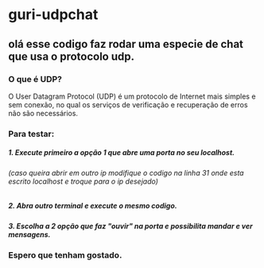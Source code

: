 # guri-udpchat

## olá esse codigo faz rodar uma especie de chat que usa o protocolo udp.
### O que é UDP?
O User Datagram Protocol (UDP) é um protocolo de Internet mais simples e sem conexão, no qual os serviços de verificação e recuperação de erros não são necessários.

### Para testar:
##### 1. Execute primeiro a opção 1 que abre uma porta no seu localhost.
###### (caso queira abrir em outro ip modifique o codigo na linha 31 onde esta escrito localhost e troque para o ip desejado)
##### 2. Abra outro terminal e execute o mesmo codigo.
##### 3. Escolha a 2 opção que faz "ouvir" na porta e possibilita mandar e ver mensagens.

### Espero que tenham gostado.
